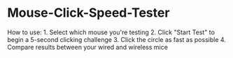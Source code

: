 # Mouse-Click-Speed-Tester
How to use: 1. Select which mouse you're testing 2. Click "Start Test" to begin a 5-second clicking challenge 3. Click the circle as fast as possible 4. Compare results between your wired and wireless mice 
